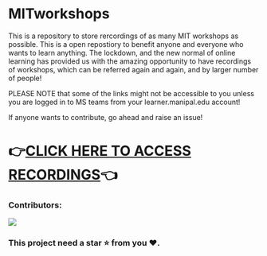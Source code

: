 # MITworkshops

This is a repository to store rercordings of as many MIT workshops as possible. This is a open repostiory to benefit anyone and everyone who wants to learn anything. The lockdown, and the new normal of online learning has provided us with the amazing opportunity to have recordings of workshops, which can be referred again and again, and by larger number of people!

PLEASE NOTE that some of the links might not be accessible to you unless you are logged in to MS teams from your learner.manipal.edu account!

If anyone wants to contribute, go ahead and raise an issue!

# 👉[CLICK HERE TO ACCESS RECORDINGS](Workshop_List.md)👈


### Contributors:
 <a href="https://github.com/coffeeCoder69/MITworkshops/graphs/contributors">
  <img src="https://contributors-img.web.app/image?repo=coffeeCoder69/MITworkshops" />
</a>

### This project need a **star** ⭐ from you ♥.